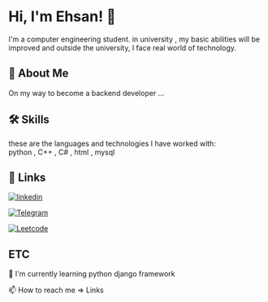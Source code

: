 
# Hi, I'm Ehsan! 👋

I'm a computer engineering student. in university , my basic abilities will be improved and outside the university, I face real world of technology.


## 🚀 About Me
On my way to become a backend developer ...


## 🛠 Skills
these are the languages and technologies I have worked with:\
python , C++ , C# , html , mysql

## 🔗 Links
[![linkedin](https://img.shields.io/badge/linkedin-0A66C2?style=for-the-badge&logo=linkedin&logoColor=white)](www.linkedin.com/in/ehsan-kholoosi)

[![Telegram](https://img.shields.io/badge/telegram-0A86C2?style=for-the-badge&logo=Telegram&logoColor=white)](t.me/im_eh_kh)


[![Leetcode](https://img.shields.io/badge/leetcode-8f1212?style=for-the-badge&logo=Leetcode&logoColor=white)](https://leetcode.com/ehsan-005)
## ETC

🧠 I'm currently learning python django framework

📫 How to reach me => Links
